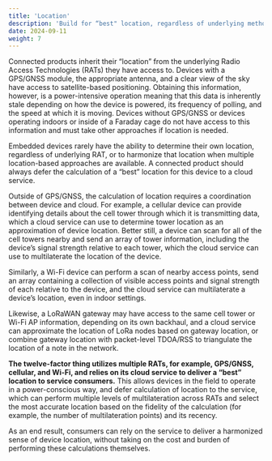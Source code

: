 ```yaml
---
title: 'Location'
description: 'Build for “best" location, regardless of underlying methodology.'
date: 2024-09-11
weight: 7
---
```


Connected products inherit their “location” from the underlying Radio Access Technologies (RATs) they have access to. Devices with a GPS/GNSS module, the appropriate antenna, and a clear view of the sky have access to satellite-based positioning. Obtaining this information, however, is a power-intensive operation meaning that this data is inherently stale depending on how the device is powered, its frequency of polling, and the speed at which it is moving. Devices without GPS/GNSS or devices operating indoors or inside of a Faraday cage do not have access to this information and must take other approaches if location is needed.

Embedded devices rarely have the ability to determine their own location, regardless of underlying RAT, or to harmonize that location when multiple location-based approaches are available. A connected product should always defer the calculation of a “best” location for this device to a cloud service.

Outside of GPS/GNSS, the calculation of location requires a coordination between device and cloud. For example, a cellular device can provide identifying details about the cell tower through which it is transmitting data, which a cloud service can use to determine tower location as an approximation of device location. Better still, a device can scan for all of the cell towers nearby and send an array of tower information, including the device’s signal strength relative to each tower, which the cloud service can use to multilaterate the location of the device.

Similarly, a Wi-Fi device can perform a scan of nearby access points, send an array containing a collection of visible access points and signal strength of each relative to the device, and the cloud service can multilaterate a device’s location, even in indoor settings.

Likewise, a LoRaWAN gateway may have access to the same cell tower or Wi-Fi AP information, depending on its own backhaul, and a cloud service can approximate the location of LoRa nodes based on gateway location, or combine gateway location with packet-level TDOA/RSS to triangulate the location of a note in the network.

**The twelve-factor thing utilizes multiple RATs, for example, GPS/GNSS, cellular, and Wi-Fi, and relies on its cloud service to deliver a “best” location to service consumers.** This allows devices in the field to operate in a power-conscious way, and defer calculation of location to the service, which can perform multiple levels of multilateration across RATs and select the most accurate location based on the fidelity of the calculation (for example, the number of multilateration points) and its recency.

As an end result, consumers can rely on the service to deliver a harmonized sense of device location, without taking on the cost and burden of performing these calculations themselves.